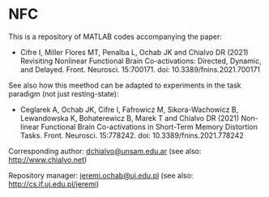 # NFC
This is a repository of MATLAB codes accompanying the paper:
- Cifre I, Miller Flores MT, Penalba L, Ochab JK and Chialvo DR (2021) Revisiting Nonlinear Functional Brain Co-activations: Directed, Dynamic, and Delayed. Front. Neurosci. 15:700171. doi: 10.3389/fnins.2021.700171

See also how this meethod can be adapted to experiments in the task paradigm (not just resting-state):
- Ceglarek A, Ochab JK, Cifre I, Fafrowicz M, Sikora-Wachowicz B, Lewandowska K, Bohaterewicz B, Marek T and Chialvo DR (2021) Non-linear Functional Brain Co-activations in Short-Term Memory Distortion Tasks. Front. Neurosci. 15:778242. doi: 10.3389/fnins.2021.778242

Corresponding author: dchialvo@unsam.edu.ar (see also: http://www.chialvo.net)

Repository manager: jeremi.ochab@uj.edu.pl (see also: http://cs.if.uj.edu.pl/jeremi)
